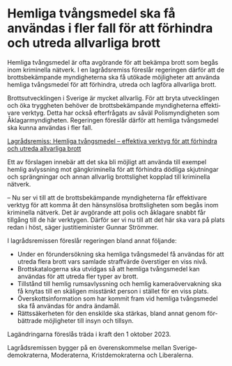 # Hemliga tvångsmedel ska få användas i fler fall för att förhindra och utreda allvarliga brott

Hemliga tvångs­medel är ofta avgörande för att bekämpa brott som begås inom kriminella nätverk. I en lagråds­remiss föreslår regeringen därför att de brotts­bekämpande myndig­heterna ska få utökade möjlig­heter att använda hemliga tvångs­medel för att förhindra, utreda och lagföra allvarliga brott.

Brotts­utvecklingen i Sverige är mycket allvarlig. För att bryta utveck­lingen och öka trygg­heten behöver de brotts­bekämpande myndig­heterna effekti­vare verktyg. Detta har också efter­frågats av såväl Polis­myndig­heten som Åklagar­myndig­heten. Regeringen föreslår därför att hemliga tvångs­medel ska kunna användas i fler fall.

[Lagrådsremiss: Hemliga tvångsmedel – effektiva verktyg för att förhindra och utreda allvarliga brott](/rattsliga-dokument/lagradsremiss/2023/04/hemliga-tvangsmedel--effektiva-verktyg-for--att-forhindra-och-utreda-allvarliga-brott/ "Hemliga tvångsmedel – effektiva verktyg för  att förhindra och utreda allvarliga brott")

Ett av förslagen innebär att det ska bli möjligt att använda till exempel hemlig avlyss­ning mot gäng­kriminella för att förhindra dödliga skjut­ningar och spräng­ningar och annan allvarlig brotts­lighet kopplad till krimi­nella nätverk.

– Nu ser vi till att de brotts­bekämpande myndig­heterna får effekti­vare verktyg för att komma åt den hänsyns­lösa brotts­ligheten som begås inom kriminella nätverk. Det är avgörande att polis och åklagare snabbt får tillgång till de här verktygen. Därför ser vi nu till att det här ska vara på plats redan i höst, säger justitie­minister Gunnar Strömmer.

I lagråds­remissen föreslår regeringen bland annat följande:

* Under en förunder­sökning ska hemliga tvångs­medel få användas för att utreda flera brott vars samlade straffvärde över­stiger en viss nivå.
* Brotts­katalogerna ska utvidgas så att hemliga tvångs­medel kan användas för att utreda fler typer av brott.
* Tillstånd till hemlig rums­avlyss­ning och hemlig kamera­över­vakning ska få knytas till en skäligen misstänkt person i stället för en viss plats.
* Överskotts­information som har kommit fram vid hemliga tvångs­medel ska få användas för andra ändamål.
* Rättssäkerheten för den enskilde ska stärkas, bland annat genom för­bättrade möjlig­heter till insyn och tillsyn.

Lagändringarna föreslås träda i kraft den 1 oktober 2023.

Lagråds­remissen bygger på en överens­kommelse mellan Sverige­demokraterna, Moderaterna, Krist­demokraterna och Liberalerna.
